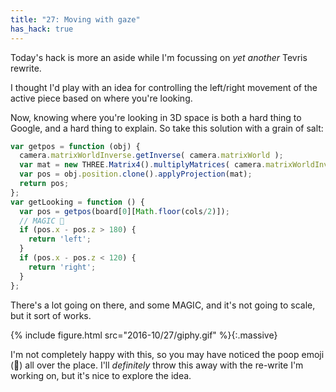 ```yaml
---
title: "27: Moving with gaze"
has_hack: true
---
```


Today's hack is more an aside while I'm focussing on _yet another_ Tevris rewrite.

<!-- more -->

I thought I'd play with an idea for controlling the left/right movement of the active piece based on where you're looking.

Now, knowing where you're looking in 3D space is both a hard thing to Google, and a hard thing to explain. So take this solution with a grain of salt:

```javascript
var getpos = function (obj) {
  camera.matrixWorldInverse.getInverse( camera.matrixWorld );
  var mat = new THREE.Matrix4().multiplyMatrices( camera.matrixWorldInverse, obj.matrixWorld );
  var pos = obj.position.clone().applyProjection(mat);
  return pos;
};
var getLooking = function () {
  var pos = getpos(board[0][Math.floor(cols/2)]);
  // MAGIC 💩
  if (pos.x - pos.z > 180) {
    return 'left';
  }
  if (pos.x - pos.z < 120) {
    return 'right';
  }
};
```

There's a lot going on there, and some MAGIC, and it's not going to scale, but it sort of works.


{% include figure.html src="2016-10/27/giphy.gif" %}{:.massive}

I'm not completely happy with this, so you may have noticed the poop emoji (💩) all over the place. I'll _definitely_ throw this away with the re-write I'm working on, but it's nice to explore the idea.
